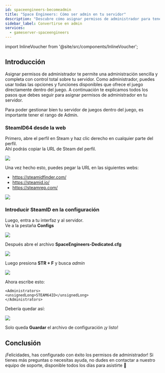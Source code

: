 ```yaml
---
id: spaceengineers-becomeadmin
title: "Space Engineers: Cómo ser admin en tu servidor"
description: "Descubre cómo asignar permisos de administrador para tener control total del servidor y gestión fácil dentro del juego → Aprende más ahora"
sidebar_label: Convertirse en admin
services:
  - gameserver-spaceengineers
---
```


import InlineVoucher from '@site/src/components/InlineVoucher';

## Introducción
Asignar permisos de administrador te permite una administración sencilla y completa con control total sobre tu servidor. Como administrador, puedes usar todas las opciones y funciones disponibles que ofrece el juego directamente dentro del juego. A continuación te explicamos todos los pasos que debes seguir para asignar permisos de administrador en tu servidor.  
<InlineVoucher />

Para poder gestionar bien tu servidor de juegos dentro del juego, es importante tener el rango de Admin.

### SteamID64 desde la web

Primero, abre el perfil en Steam y haz clic derecho en cualquier parte del perfil.  
Ahí podrás copiar la URL de Steam del perfil.

![](https://screensaver01.zap-hosting.com/index.php/s/pNMMAqQDRPSoo38/preview)

Una vez hecho esto, puedes pegar la URL en las siguientes webs:

- https://steamidfinder.com/
- https://steamid.io/
- https://steamrep.com/

![](https://screensaver01.zap-hosting.com/index.php/s/dBezeZQEoP3KYq5/preview)

### Introducir SteamID en la configuración

Luego, entra a tu interfaz y al servidor.  
Ve a la pestaña **Configs**

![](https://screensaver01.zap-hosting.com/index.php/s/NQffqKfjszY23HK/preview)

Después abre el archivo **SpaceEngineers-Dedicated.cfg**

![](https://screensaver01.zap-hosting.com/index.php/s/yx2efZLYmW32BZH/preview)

Luego presiona **STR + F** y busca *admin*

![](https://screensaver01.zap-hosting.com/index.php/s/eBgLRwe5Y3itnyt/preview)

Ahora escribe esto:
```
<Administrators>
<unsignedLong>STEAM64ID</unsignedLong>
</Administrators>
````
Debería quedar así:

![](https://screensaver01.zap-hosting.com/index.php/s/r7tj3EF6trSiz5x/preview)

Solo queda **Guardar** el archivo de configuración ¡y listo!

## Conclusión

¡Felicidades, has configurado con éxito los permisos de administrador! Si tienes más preguntas o necesitas ayuda, no dudes en contactar a nuestro equipo de soporte, disponible todos los días para asistirte 🙂 

<InlineVoucher />